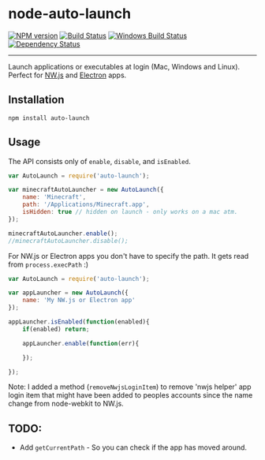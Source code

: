 node-auto-launch
==============

[![NPM version][npm-image]][npm-url] [![Build Status][travis-image]][travis-url] [![Windows Build Status][appveyor-image]][appveyor-url] [![Dependency Status][depstat-image]][depstat-url]

---

Launch applications or executables at login (Mac, Windows and Linux). Perfect for [NW.js](https://github.com/nwjs/nw.js) and [Electron](http://electron.atom.io/) apps.

## Installation

`npm install auto-launch`

## Usage

The API consists only of `enable`, `disable`, and `isEnabled`.

```javascript
var AutoLaunch = require('auto-launch');

var minecraftAutoLauncher = new AutoLaunch({
	name: 'Minecraft',
	path: '/Applications/Minecraft.app',
	isHidden: true // hidden on launch - only works on a mac atm.
});

minecraftAutoLauncher.enable();
//minecraftAutoLauncher.disable();
```

For NW.js or Electron apps you don't have to specify the path. It gets read from `process.execPath` :)

```javascript
var AutoLaunch = require('auto-launch');

var appLauncher = new AutoLaunch({
	name: 'My NW.js or Electron app'
});

appLauncher.isEnabled(function(enabled){
	if(enabled) return;

	appLauncher.enable(function(err){

	});

});
```

Note: I added a method (`removeNwjsLoginItem`) to remove 'nwjs helper' app login item that might have been added to peoples accounts since the name change from node-webkit to NW.js.


## TODO:

- Add `getCurrentPath` - So you can check if the app has moved around.


[npm-url]: https://npmjs.org/package/auto-launch
[npm-image]: http://img.shields.io/npm/v/auto-launch.svg?style=flat

[appveyor-url]: https://ci.appveyor.com/project/adam-lynch/node-auto-launch/branch/master
[appveyor-image]: https://ci.appveyor.com/api/projects/status/0sraxp65vrj2axc3/branch/master?svg=true

[travis-url]: http://travis-ci.org/Teamwork/node-auto-launch
[travis-image]: http://img.shields.io/travis/Teamwork/node-auto-launch.svg?style=flat

[depstat-url]: https://david-dm.org/teamwork/node-auto-launch
[depstat-image]: https://david-dm.org/teamwork/node-auto-launch.svg?style=flat